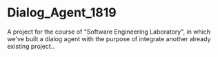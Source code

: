 # Dialog_Agent_1819
A project for the course of "Software Engineering Laboratory", in which we've built a dialog agent with the purpose of integrate another already existing project.. 
